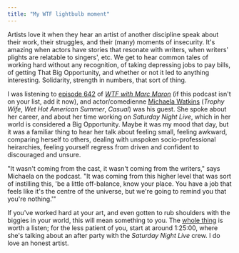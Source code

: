 ```yaml
---
title: "My WTF lightbulb moment"
---
```


Artists love it when they hear an artist of another discipline speak about their work, their struggles, and their (many) moments of insecurity. It's amazing when actors have stories that resonate with writers, when writers' plights are relatable to singers', etc. We get to hear common tales of working hard without any recognition, of taking depressing jobs to pay bills, of getting That Big Opportunity, and whether or not it led to anything interesting. Solidarity, strength in numbers, that sort of thing.

I was listening to [episode 642](http://www.wtfpod.com/podcast/episodes/episode_642_-_michaela_watkins) of [*WTF with Marc Maron*](http://www.wtfpod.com/) (if this podcast isn't on your list, add it now), and actor/comedienne [Michaela Watkins](https://twitter.com/michaelaWat?ref_src=twsrc%5Egoogle%7Ctwcamp%5Eserp%7Ctwgr%5Eauthor) (*Trophy Wife*, *Wet Hot American Summer*, *Casual*) was his guest. She spoke about her career, and about her time working on *Saturday Night Live*, which in her world is considered a Big Opportunity. Maybe it was my mood that day, but it was a familiar thing to hear her talk about feeling small, feeling awkward, comparing herself to others, dealing with unspoken socio-professional heirarchies, feeling yourself regress from driven and confident to discouraged and unsure.

"It wasn't coming from the cast, it wasn't coming from the writers," says Michaela on the podcast. "It was coming from this higher level that was sort of instilling this, 'be a little off-balance, know your place. You have a job that feels like it's the centre of the universe, but we're going to remind you that you're nothing.'"

If you've worked hard at your art, and even gotten to rub shoulders with the biggies in your world, this will mean something to you. The [whole thing](http://www.wtfpod.com/podcast/episodes/episode_642_-_michaela_watkins) is worth a listen; for the less patient of you, start at around 1:25:00, where she's talking about an after party with the *Saturday Night Live* crew. I do love an honest artist.
